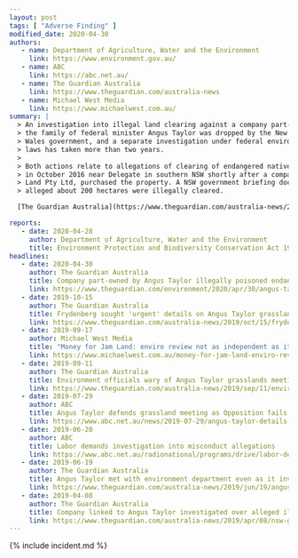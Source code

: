 ```yaml
---
layout: post
tags: [ "Adverse Finding" ]
modified_date: 2020-04-30
authors:
   - name: Department of Agriculture, Water and the Environment
     link: https://www.environment.gov.au/
   - name: ABC
     link: https://abc.net.au/
   - name: The Guardian Australia
     link: https://www.theguardian.com/australia-news
   - name: Michael West Media
     link: https://www.michaelwest.com.au/
summary: |
  > An investigation into illegal land clearing against a company part-owned by
  > the family of federal minister Angus Taylor was dropped by the New South
  > Wales government, and a separate investigation under federal environmental
  > laws has taken more than two years.
  >
  > Both actions relate to allegations of clearing of endangered native grassland
  > in October 2016 near Delegate in southern NSW shortly after a company, Jam
  > Land Pty Ltd, purchased the property. A NSW government briefing document
  > alleged about 200 hectares were illegally cleared.

  [The Guardian Australia](https://www.theguardian.com/australia-news/2019/apr/08/nsw-government-abandoned-land-clearing-investigation-into-company-linked-to-angus-taylor)

reports:
   - date: 2020-04-28
     author: Department of Agriculture, Water and the Environment
     title: Environment Protection and Biodiversity Conservation Act 1999, Section 480D, REMEDIATION DETERMINATION
headlines:
   - date: 2020-04-30
     author: The Guardian Australia
     title: Company part-owned by Angus Taylor illegally poisoned endangered grasslands, investigation finds
     link: https://www.theguardian.com/environment/2020/apr/30/angus-taylor-jam-land-company-part-owned-illegally-poisoned-endangered-grasslands-investigation-finds
   - date: 2019-10-15
     author: The Guardian Australia
     title: Frydenberg sought 'urgent' details on Angus Taylor grasslands investigation
     link: https://www.theguardian.com/australia-news/2019/oct/15/frydenberg-sought-urgent-details-on-angus-taylor-grasslands-investigation
   - date: 2019-09-17
     author: Michael West Media
     title: "Money for Jam Land: enviro review not as independent as it’s Craik’ed up to be?"
     link: https://www.michaelwest.com.au/money-for-jam-land-enviro-review-not-as-independent-as-its-craiked-up-to-be/
   - date: 2019-09-11
     author: The Guardian Australia
     title: Environment officials wary of Angus Taylor grasslands meeting, emails show
     link: https://www.theguardian.com/australia-news/2019/sep/11/environment-officials-wary-of-angus-taylor-grasslands-meeting-emails-show
   - date: 2019-07-29
     author: ABC
     title: Angus Taylor defends grassland meeting as Opposition fails in push for Senate inquiry
     link: https://www.abc.net.au/news/2019-07-29/angus-taylor-details-links-to-private-companies-and-grasslands/11363214
   - date: 2019-06-20
     author: ABC
     title: Labor demands investigation into misconduct allegations
     link: https://www.abc.net.au/radionational/programs/drive/labor-demands-investigation-into-misconduct-allegations/11230746
   - date: 2019-06-19
     author: The Guardian Australia
     title: Angus Taylor met with environment department even as it investigated company he part-owns
     link: https://www.theguardian.com/australia-news/2019/jun/19/angus-taylor-met-environment-department-even-as-it-investigated-company-part-owns-alleged-illegal-land-clearing2019-06-19
   - date: 2019-04-08
     author: The Guardian Australia
     title: Company linked to Angus Taylor investigated over alleged illegal landclearing
     link: https://www.theguardian.com/australia-news/2019/apr/08/nsw-government-abandoned-land-clearing-investigation-into-company-linked-to-angus-taylor
---
```

{% include incident.md %}
